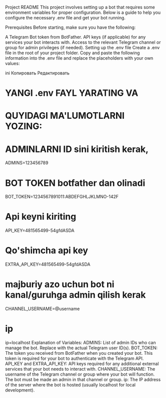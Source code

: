 Project README
This project involves setting up a bot that requires some environment variables for proper configuration. Below is a guide to help you configure the necessary .env file and get your bot running.

Prerequisites
Before starting, make sure you have the following:

A Telegram Bot token from BotFather.
API keys (if applicable) for any services your bot interacts with.
Access to the relevant Telegram channel or group for admin privileges (if needed).
Setting up the .env file
Create a .env file in the root of your project folder. Copy and paste the following information into the .env file and replace the placeholders with your own values:

ini
Копировать
Редактировать
# YANGI .env FAYL YARATING VA
# QUYIDAGI MA'LUMOTLARNI YOZING:

# ADMINLARNI ID sini kiritish kerak,
ADMINS=123456789

# BOT TOKEN botfather dan olinadi
BOT_TOKEN=1234567891011:ABDEFGHLJKLMNO-142F

# Api keyni kiriting
API_KEY=481565499-54gfdASDA

# Qo'shimcha api key
EXTRA_API_KEY=481565499-54gfdASDA

# majburiy azo uchun bot ni kanal/guruhga admin qilish kerak
CHANNEL_USERNAME=@username

# ip
ip=localhost
Explanation of Variables:
ADMINS: List of admin IDs who can manage the bot. Replace with the actual Telegram user ID(s).
BOT_TOKEN: The token you received from BotFather when you created your bot. This token is required for your bot to authenticate with the Telegram API.
API_KEY and EXTRA_API_KEY: API keys required for any additional external services that your bot needs to interact with.
CHANNEL_USERNAME: The username of the Telegram channel or group where your bot will function. The bot must be made an admin in that channel or group.
ip: The IP address of the server where the bot is hosted (usually localhost for local development).
